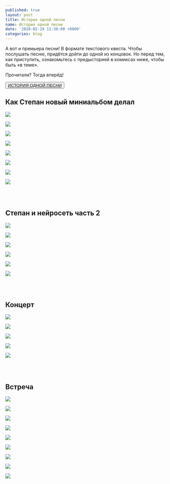 ```yaml
---
published: true
layout: post
title: История одной песни
name: История одной песни
date: '2020-02-19 11:30:00 +0800'
categories: blog
---
```


А вот и премьера песни! В формате текстового квеста. Чтобы послушать песню, придётся дойти до одной из концовок. Но перед тем, как приступить, ознакомьтесь с предысторией в комиксах ниже, чтобы быть «в теме».

Прочитали? Тогда вперёд!


<button class="btn btn-success">[ИСТОРИЯ ОДНОЙ ПЕСНИ](https://gruppa.utkorose.ru/winter-quest/ "ИСТОРИЯ ОДНОЙ ПЕСНИ")</button>

## Как Степан новый миниальбом делал

![]({{site.baseurl}}/img/for-posts/oss/1-01.jpg)

![]({{site.baseurl}}/img/for-posts/oss/1-02.jpg)

![]({{site.baseurl}}/img/for-posts/oss/1-03.jpg)

![]({{site.baseurl}}/img/for-posts/oss/1-04.jpg)

![]({{site.baseurl}}/img/for-posts/oss/1-05.jpg)

![]({{site.baseurl}}/img/for-posts/oss/1-06.jpg)

![]({{site.baseurl}}/img/for-posts/oss/1-07.jpg)

![]({{site.baseurl}}/img/for-posts/oss/1-08.jpg)

<br><br>

## Степан и нейросеть часть 2

![]({{site.baseurl}}/img/for-posts/oss/2-01.jpg)

![]({{site.baseurl}}/img/for-posts/oss/2-02.jpg)

![]({{site.baseurl}}/img/for-posts/oss/2-03.jpg)

![]({{site.baseurl}}/img/for-posts/oss/2-04.jpg)

![]({{site.baseurl}}/img/for-posts/oss/2-05.jpg)

![]({{site.baseurl}}/img/for-posts/oss/2-06.jpg)

<br><br>

## Концерт

![]({{site.baseurl}}/img/for-posts/oss/3-01.jpg)

![]({{site.baseurl}}/img/for-posts/oss/3-02.jpg)

![]({{site.baseurl}}/img/for-posts/oss/3-03.jpg)

![]({{site.baseurl}}/img/for-posts/oss/3-04.jpg)

![]({{site.baseurl}}/img/for-posts/oss/3-05.jpg)

<br><br>

## Встреча

![]({{site.baseurl}}/img/for-posts/oss/4-01.png)

![]({{site.baseurl}}/img/for-posts/oss/4-02.png)

![]({{site.baseurl}}/img/for-posts/oss/4-03.png)

![]({{site.baseurl}}/img/for-posts/oss/4-04.png)

![]({{site.baseurl}}/img/for-posts/oss/4-05.png)

![]({{site.baseurl}}/img/for-posts/oss/4-06.png)

![]({{site.baseurl}}/img/for-posts/oss/4-07.png)

![]({{site.baseurl}}/img/for-posts/oss/4-08.png)

![]({{site.baseurl}}/img/for-posts/oss/4-09.png)
